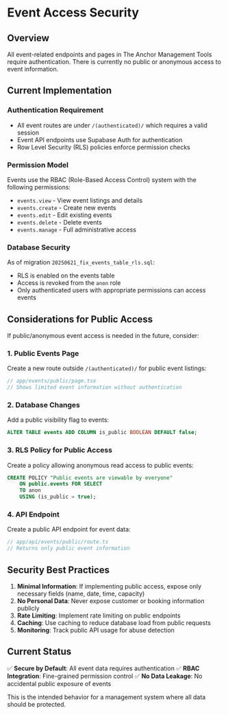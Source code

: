 # Event Access Security

## Overview

All event-related endpoints and pages in The Anchor Management Tools require authentication. There is currently no public or anonymous access to event information.

## Current Implementation

### Authentication Requirement
- All event routes are under `/(authenticated)/` which requires a valid session
- Event API endpoints use Supabase Auth for authentication
- Row Level Security (RLS) policies enforce permission checks

### Permission Model
Events use the RBAC (Role-Based Access Control) system with the following permissions:
- `events.view` - View event listings and details
- `events.create` - Create new events
- `events.edit` - Edit existing events  
- `events.delete` - Delete events
- `events.manage` - Full administrative access

### Database Security
As of migration `20250621_fix_events_table_rls.sql`:
- RLS is enabled on the events table
- Access is revoked from the `anon` role
- Only authenticated users with appropriate permissions can access events

## Considerations for Public Access

If public/anonymous event access is needed in the future, consider:

### 1. Public Events Page
Create a new route outside `/(authenticated)/` for public event listings:
```typescript
// app/events/public/page.tsx
// Shows limited event information without authentication
```

### 2. Database Changes
Add a public visibility flag to events:
```sql
ALTER TABLE events ADD COLUMN is_public BOOLEAN DEFAULT false;
```

### 3. RLS Policy for Public Access
Create a policy allowing anonymous read access to public events:
```sql
CREATE POLICY "Public events are viewable by everyone"
    ON public.events FOR SELECT
    TO anon
    USING (is_public = true);
```

### 4. API Endpoint
Create a public API endpoint for event data:
```typescript
// app/api/events/public/route.ts
// Returns only public event information
```

## Security Best Practices

1. **Minimal Information**: If implementing public access, expose only necessary fields (name, date, time, capacity)
2. **No Personal Data**: Never expose customer or booking information publicly
3. **Rate Limiting**: Implement rate limiting on public endpoints
4. **Caching**: Use caching to reduce database load from public requests
5. **Monitoring**: Track public API usage for abuse detection

## Current Status

✅ **Secure by Default**: All event data requires authentication
✅ **RBAC Integration**: Fine-grained permission control
✅ **No Data Leakage**: No accidental public exposure of events

This is the intended behavior for a management system where all data should be protected.
